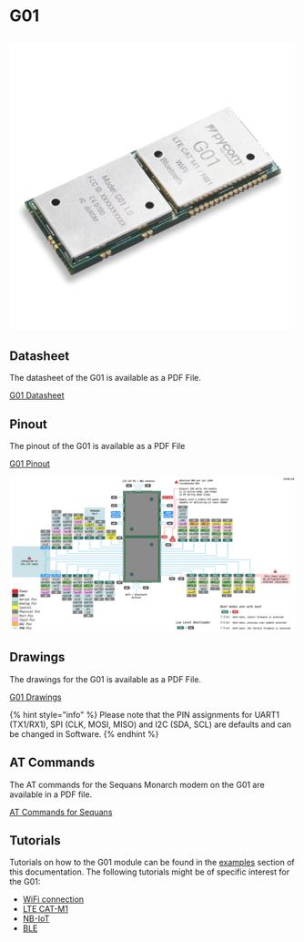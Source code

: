 # G01

## ![](../../.gitbook/assets/assets-lil0igdl11z7jos_jpx-lkn7scqkkkb6tqb3uyo-lkn83xkh3nwgrgs_fwq-g01-1%20%282%29.png) 

## Datasheet

The datasheet of the G01 is available as a PDF File.

<a href="../../.gitbook/assets/specsheets/Pycom_002_Specsheets_G01_v2.pdf" target="_blank"> G01 Datasheet </a>

## Pinout

The pinout of the G01 is available as a PDF File

<a href="../../.gitbook/assets/g01-pinout.pdf" target="_blank"> G01 Pinout </a>

![](../../.gitbook/assets/g01-pinout.png)

## Drawings

The drawings for the G01 is available as a PDF File.

<a href="../../.gitbook/assets/g01-drawing.pdf" target="_blank"> G01 Drawings </a>

{% hint style="info" %}
Please note that the PIN assignments for UART1 \(TX1/RX1\), SPI \(CLK, MOSI, MISO\) and I2C \(SDA, SCL\) are defaults and can be changed in Software.
{% endhint %}

## AT Commands

The AT commands for the Sequans Monarch modem on the G01 are available in a PDF file.


<a href="../../.gitbook/assets/Monarch-LR5110-ATCmdRefMan-rev6_noConfidential.pdf" target="_blank"> AT Commands for Sequans </a>
## Tutorials

Tutorials on how to the G01 module can be found in the [examples](../../tutorials/introduction.md) section of this documentation. The following tutorials might be of specific interest for the G01:

* [WiFi connection](../../tutorials/all/wlan.md)
* [LTE CAT-M1](../../tutorials/lte/cat-m1.md)
* [NB-IoT](../../tutorials/lte/nb-iot.md)
* [BLE](../../tutorials/all/ble.md)

